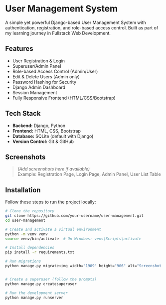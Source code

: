 #  User Management System

A simple yet powerful Django-based User Management System with authentication, registration, and role-based access control. Built as part of my learning journey in Fullstack Web Development.

##  Features

- User Registration & Login
- Superuser/Admin Panel
- Role-based Access Control (Admin/User)
- Edit & Delete Users (Admin only)
- Password Hashing for Security
- Django Admin Dashboard
- Session Management
- Fully Responsive Frontend (HTML/CSS/Bootstrap)

##  Tech Stack

- **Backend:** Django, Python
- **Frontend:** HTML, CSS, Bootstrap
- **Database:** SQLite (default with Django)
- **Version Control:** Git & GitHub

##  Screenshots

> *(Add screenshots here if available)*  
> Example: Registration Page, Login Page, Admin Panel, User List Table
 
##  Installation 

Follow these steps to run the project locally:

```bash
# Clone the repository
git clone https://github.com/your-username/user-management.git
cd user-management

# Create and activate a virtual environment
python -m venv venv
source venv/bin/activate  # On Windows: venv\Scripts\activate

# Install dependencies
pip install -r requirements.txt

# Run migrations
python manage.py migrate<img width="1909" height="906" alt="Screenshot 2025-07-23 144159" src="https://github.com/user-attachments/assets/deb71d9a-ce4a-48e7-a9f8-5ecca657aff0" />


# Create a superuser (follow the prompts)
python manage.py createsuperuser

# Run the development server
python manage.py runserver
